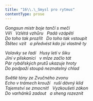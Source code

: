 ```yaml
---
title: "16\\.\_Smysl pro rytmus"
contentType: prose
---
```


<section>

_Gongsun mistr boje tančí s meči  
Víří   Vzlétá vzhůru   Padá vzápětí  
Do toho tak prozřít   Do toho tak vstoupit  
Štětec vzít   a předvést kdo jsi vlastně ty_

</section>

<section>

_Volavky se řadí   Husy letí v šiku  
Jíní v plískanici   v mlze začlo tát  
Pár rybářských prutů ukazuje hroty  
Do podpaží stoupá neznatelný chlad_

</section>

<section>

_Světlé tóny ze Zvučného zvonu  
Echo v trámech krouží   ruší dávný klid  
Tajemství se zmocnit!   Vyzkoušeti zákon  
Do varhánků zadout   a sheng rozeznít_

</section>
